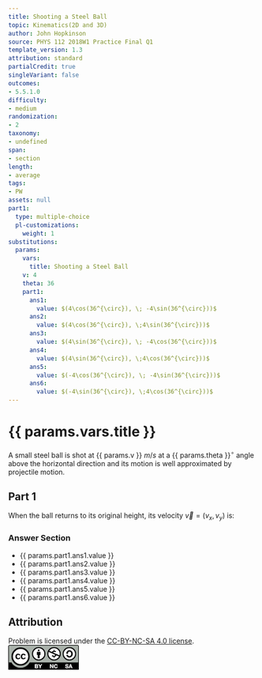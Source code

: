 ```yaml
---
title: Shooting a Steel Ball
topic: Kinematics(2D and 3D)
author: John Hopkinson
source: PHYS 112 2018W1 Practice Final Q1
template_version: 1.3
attribution: standard
partialCredit: true
singleVariant: false
outcomes:
- 5.5.1.0
difficulty:
- medium
randomization:
- 2
taxonomy:
- undefined
span:
- section
length:
- average
tags:
- PW
assets: null
part1:
  type: multiple-choice
  pl-customizations:
    weight: 1
substitutions:
  params:
    vars:
      title: Shooting a Steel Ball
    v: 4
    theta: 36
    part1:
      ans1:
        value: $(4\cos(36^{\circ}), \; -4\sin(36^{\circ}))$
      ans2:
        value: $(4\cos(36^{\circ}), \;4\sin(36^{\circ}))$
      ans3:
        value: $(4\sin(36^{\circ}), \; -4\cos(36^{\circ}))$
      ans4:
        value: $(4\sin(36^{\circ}), \;4\cos(36^{\circ}))$
      ans5:
        value: $(-4\cos(36^{\circ}), \; -4\sin(36^{\circ}))$
      ans6:
        value: $(-4\sin(36^{\circ}), \;4\cos(36^{\circ}))$
---
```

# {{ params.vars.title }}
A small steel ball is shot at {{ params.v }} $m/s$ at a {{ params.theta }}$^{\circ}$ angle above the horizontal direction and its motion is well approximated by projectile motion.

## Part 1

When the ball returns to its original height, its velocity $\overrightarrow{v} = (v_x, v_y)$ is:

### Answer Section

- {{ params.part1.ans1.value }}
- {{ params.part1.ans2.value }}
- {{ params.part1.ans3.value }}
- {{ params.part1.ans4.value }}
- {{ params.part1.ans5.value }}
- {{ params.part1.ans6.value }}

## Attribution

Problem is licensed under the [CC-BY-NC-SA 4.0 license](https://creativecommons.org/licenses/by-nc-sa/4.0/).<br> ![The Creative Commons 4.0 license requiring attribution-BY, non-commercial-NC, and share-alike-SA license.](https://raw.githubusercontent.com/firasm/bits/master/by-nc-sa.png)